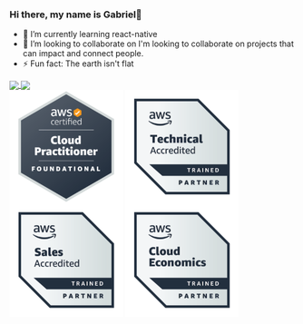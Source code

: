 ### Hi there, my name is Gabriel👋
- 🌱 I’m currently learning react-native
- 👯 I’m looking to collaborate on I'm looking to collaborate on projects that can impact and connect people.
- ⚡ Fun fact: The earth isn't flat

<div>
  <a href="https://github.com/GabrielArthu/github-readme-stats">
  <img height=200 align="center" src="https://github-readme-stats.vercel.app/api?username=GabrielArthu&theme=dark&rank_icon=github" />
</a>
<a href="https://github.com/anuraghazra/convoychat">
  <img height=200 align="center" src="https://github-readme-stats.vercel.app/api/top-langs?username=GabrielArthu&layout=compact&langs_count=8&card_width=320&theme=dark" />
</a>
    <div>
     <img height=200 align="center" src="./aws.png" />
     <img height=200 align="center" src="./aws1.png" />
     <img height=200 align="center" src="./aws2.png" />
     <img height=200 align="center" src="./aws3.png" />
    </div>
  </div>

<!--
**GabrielArthu/GabrielArthu** is a ✨ _special_ ✨ repository because its `README.md` (this file) appears on your GitHub profile.

Here are some ideas to get you started:


- 🌱 I’m currently learning react-native
- 👯 I’m looking to collaborate on I'm looking to collaborate on projects that can impact and connect people.
- ⚡ Fun fact: The earth isn't flat
-->
